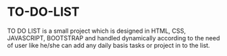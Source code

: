 # TO-DO-LIST
TO DO LIST is a small project which is designed in HTML, CSS, JAVASCRIPT, BOOTSTRAP and handled dynamically according to the need of user like he/she can add any daily basis tasks or project in to the list.
